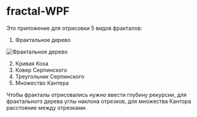# fractal-WPF

Это приложение для отрисовки 5 видов фракталов:
1) Фрактальное дерево

![Фрактальное дерево](https://github.com/leragogogo/fractal-WPF/raw/main/C:\Users\user\Desktop\hse\peergrade\fractal\tree.PNG)

2) Кривая Коха
3) Ковер Серпинского
4) Треугольник Серпинского
5) Множество Кантера

Чтобы фракталы отрисовались нужно ввести глубину рекурсии, для фрактального дерева углы наклона отрезков, для множества Кантора расстояние между отрезками. 
